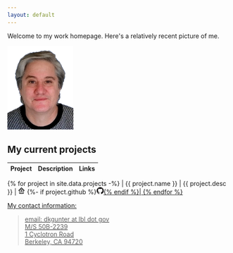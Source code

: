 ```yaml
---
layout: default
---
```


Welcome to my work homepage. Here's a relatively recent picture of me.

<img alt="A relatively recent headshot" src="DanGunter-pic-transp.png" width="150px">

## My current projects

| Project | Description | Links |
|:--------|:------------|:-----:|
{% for project in site.data.projects -%}
| {{ project.name }} | {{ project.desc }} | <a href="https://{{ project.home }}"><img alt="Homepage" src="home-16px.png"></a>
  {%- if project.github %}<a href="https:://github.com/{{ project.github }}"><img alt="GitHub" src="GitHub-Mark-16px.png">{% endif %}|
{% endfor %}

My contact information:

> email: dkgunter at lbl dot gov  
> M/S 50B-2239  
> 1 Cyclotron Road  
> Berkeley, CA 94720  


